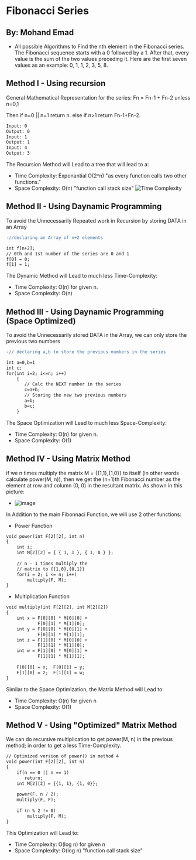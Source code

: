 # Fibonacci Series

## By: Mohand Emad

- All possible Algorithms to Find the nth element in the Fibonacci series. The Fibonacci sequence starts with
a 0 followed by a 1. After that, every value is the sum of the two values
preceding it. Here are the first seven values as an example: 0, 1, 1, 2, 3, 5, 8.

## Method I - Using recursion

General Mathematical Representation for the series: Fn = Fn-1 + Fn-2 unless n=0,1

Then if n=0 || n=1 return n.  else if n>1 return Fn-1+Fn-2.

```txt
Input: 0
Output: 0
Input: 1
Output: 1
Input: 4
Output: 3
```

The Recursion Method will Lead to a tree that will lead to a:
- Time Complexity: Exponantial O(2^n) "as every function calls two other functions."
- Space Complexity: O(n) "function call stack size"
![Time Complexity](https://user-images.githubusercontent.com/102548631/194166143-6ce2e053-7e1b-4a76-8737-ee3584bf0a5b.jpg)

## Method II - Using Daynamic Programming

To avoid the Unnecessarily Repeated work in Recursion by storing DATA in an Array


```diff
-//declaring an Array of n+2 elements
```
```txt 
int f[n+2];
// 0th and 1st number of the series are 0 and 1
f[0] = 0;
f[1] = 1;

```

The Dynamic Method will Lead to much less Time-Complexity:
- Time Complexity: O(n) for given n.
- Space Complexity: O(n) 

## Method III - Using Daynamic Programming (Space Optimized)

To avoid the Unnecessarily stored DATA in the Array, we can only store the previous two numbers


```diff
-// declaring a,b to store the previous numbers in the series
```
```txt 
int a=0,b=1
int c;
for(int i=2; i<=n; i++)
    {
       // Calc the NEXT number in the series
       c=a+b;
       // Storing the new two previous numbers
       a=b;
       b=c;
    }
```

The Space Optimization will Lead to much less Space-Complexity:
- Time Complexity: O(n) for given n.
- Space Complexity: O(1) 

## Method IV - Using Matrix Method

if we n times multiply the matrix M = {{1,1},{1,0}} to itself (in other words calculate power(M, n)), then we get the (n+1)th Fibonacci number as the element at row and column (0, 0) in the resultant matrix.
As shown in this picture:

- ![image](https://user-images.githubusercontent.com/102548631/194716579-3755ff16-9427-4137-b827-b839e16033da.png)

In Addition to the main Fibonnaci Function, we will use 2 other functions:
- Power Function
```txt
void power(int F[2][2], int n)
{
    int i;
    int M[2][2] = { { 1, 1 }, { 1, 0 } };
     
    // n - 1 times multiply the
    // matrix to {{1,0},{0,1}}
    for(i = 2; i <= n; i++)
        multiply(F, M);
}
```
- Multiplication Function
```txt
void multiply(int F[2][2], int M[2][2])
{
    int x = F[0][0] * M[0][0] +
            F[0][1] * M[1][0];
    int y = F[0][0] * M[0][1] +
            F[0][1] * M[1][1];
    int z = F[1][0] * M[0][0] +
            F[1][1] * M[1][0];
    int w = F[1][0] * M[0][1] +
            F[1][1] * M[1][1];
     
    F[0][0] = x;  F[0][1] = y;
    F[1][0] = z;  F[1][1] = w;
}
```
Similar to the Space Optimization, the Matrix Method will Lead to:
- Time Complexity: O(n) for given n
- Space Complexity: O(1)

## Method V - Using "Optimized" Matrix Method

We can do recursive multiplication to get power(M, n) in the previous method; in order to get a less Time-Complexity.
```txt
// Optimized version of power() in method 4
void power(int F[2][2], int n)
{
    if(n == 0 || n == 1)
       return;
    int M[2][2] = {{1, 1}, {1, 0}};
     
    power(F, n / 2);
    multiply(F, F);
     
    if (n % 2 != 0)
        multiply(F, M);
}
```
This Optimization will Lead to:
- Time Complexity: O(log n) for given n
- Space Complexity: O(log n) "function call stack size"
